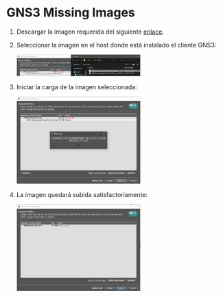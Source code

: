 # GNS3 Missing Images

1. Descargar la imagen requerida del siguiente [enlace](https://drive.google.com/drive/u/1/folders/1Kc4y-Arzkp51sjSfxCjFXhwfgJGEnkzS).

2. Seleccionar la imagen en el host donde está instalado el cliente GNS3:

    <img src="./img/import0.PNG"  width="60%" height="30%">

3. Iniciar la carga de la imagen seleccionada:

    <img src="./img/import1.PNG"  width="60%" height="30%">

4. La imagen quedará subida satisfactoriamente:

    <img src="./img/import2.PNG"  width="60%" height="30%">